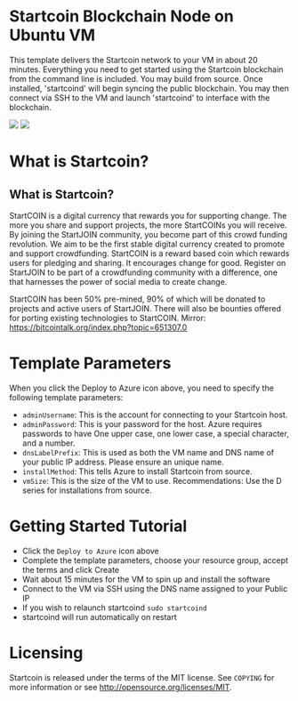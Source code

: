 # Startcoin Blockchain Node on Ubuntu VM

This template delivers the Startcoin network to your VM in about 20 minutes.  Everything you need to get started using the Startcoin blockchain from the command line is included. 
You may build from source.  Once installed, 'startcoind' will begin syncing the public blockchain. 
You may then connect via SSH to the VM and launch 'startcoind' to interface with the blockchain.

<a href="https://portal.azure.com/#create/Microsoft.Template/uri/https%3A%2F%2Fraw.githubusercontent.com%2FAzure%2Fazure-quickstart-templates%2Fmaster%2Fstartcoin-blockchain-ubuntu%2Fazuredeploy.json" target="_blank"><img src="http://azuredeploy.net/deploybutton.png"/></a>
<a href="http://armviz.io/#/?load=https%3A%2F%2Fraw.githubusercontent.com%2FAzure%2Fazure-quickstart-templates%2Fmaster%2Fstartcoin-blockchain-ubuntu%2Fazuredeploy.json" target="_blank"><img src="http://armviz.io/visualizebutton.png"/></a>

# What is Startcoin?

What is Startcoin?
----------------

StartCOIN is a digital currency that rewards you for supporting change. The more you share and support projects, the more StartCOINs you will receive. By joining the StartJOIN community, you become part of this crowd funding revolution. We aim to be the first stable digital currency created to promote and support crowdfunding. StartCOIN is a reward based coin which rewards users for pledging and sharing. It encourages change for good. Register on StartJOIN to be part of a crowdfunding community with a difference, one that harnesses the power of social media to create change.

StartCOIN has been 50% pre-mined, 90% of which will be donated to projects and active users of StartJOIN. There will also be bounties offered for porting existing technologies to StartCOIN.
Mirror: https://bitcointalk.org/index.php?topic=651307.0

# Template Parameters

When you click the Deploy to Azure icon above, you need to specify the following template parameters:

* `adminUsername`: This is the account for connecting to your Startcoin host.
* `adminPassword`: This is your password for the host.  Azure requires passwords to have One upper case, one lower case, a special character, and a number.
* `dnsLabelPrefix`: This is used as both the VM name and DNS name of your public IP address.  Please ensure an unique name.
* `installMethod`: This tells Azure to install Startcoin from source.
* `vmSize`: This is the size of the VM to use.  Recommendations: Use the D series for installations from source.

# Getting Started Tutorial

* Click the `Deploy to Azure` icon above
* Complete the template parameters, choose your resource group, accept the terms and click Create
* Wait about 15 minutes for the VM to spin up and install the software
* Connect to the VM via SSH using the DNS name assigned to your Public IP
* If you wish to relaunch startcoind `sudo startcoind`
* startcoind will run automatically on restart

# Licensing

Startcoin is released under the terms of the MIT license. See `COPYING` for more information or see http://opensource.org/licenses/MIT.
